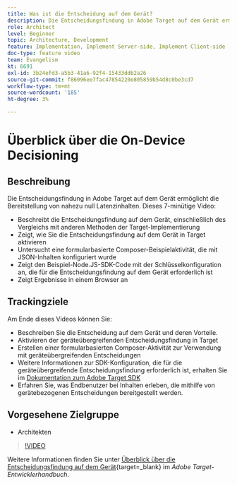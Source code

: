 ```yaml
---
title: Was ist die Entscheidung auf dem Gerät?
description: Die Entscheidungsfindung in Adobe Target auf dem Gerät ermöglicht die Bereitstellung von nahezu null Latenzinhalten. Sehen Sie sich dieses Video an, um mehr über die Entscheidungsfindung auf dem Gerät und die Aktivierung zu erfahren.
role: Architect
level: Beginner
topic: Architecture, Development
feature: Implementation, Implement Server-side, Implement Client-side
doc-type: feature video
team: Evangelism
kt: 6691
exl-id: 3b24efd3-a5b3-41a6-92f4-15433ddb2a26
source-git-commit: f86096ee7fac47854220e805859b54d8c0be3cd7
workflow-type: tm+mt
source-wordcount: '185'
ht-degree: 3%

---
```


# Überblick über die On-Device Decisioning

## Beschreibung

Die Entscheidungsfindung in Adobe Target auf dem Gerät ermöglicht die Bereitstellung von nahezu null Latenzinhalten. Dieses 7-minütige Video:

* Beschreibt die Entscheidungsfindung auf dem Gerät, einschließlich des Vergleichs mit anderen Methoden der Target-Implementierung
* Zeigt, wie Sie die Entscheidungsfindung auf dem Gerät in Target aktivieren
* Untersucht eine formularbasierte Composer-Beispielaktivität, die mit JSON-Inhalten konfiguriert wurde
* Zeigt den Beispiel-Node.JS-SDK-Code mit der Schlüsselkonfiguration an, die für die Entscheidungsfindung auf dem Gerät erforderlich ist
* Zeigt Ergebnisse in einem Browser an

## Trackingziele

Am Ende dieses Videos können Sie:

* Beschreiben Sie die Entscheidung auf dem Gerät und deren Vorteile.
* Aktivieren der geräteübergreifenden Entscheidungsfindung in Target
* Erstellen einer formularbasierten Composer-Aktivität zur Verwendung mit geräteübergreifenden Entscheidungen
* Weitere Informationen zur SDK-Konfiguration, die für die geräteübergreifende Entscheidungsfindung erforderlich ist, erhalten Sie im [Dokumentation zum Adobe Target SDK](https://adobetarget-sdks.gitbook.io/docs/on-device-decisioning/introduction-to-on-device-decisioning)
* Erfahren Sie, was Endbenutzer bei Inhalten erleben, die mithilfe von gerätebezogenen Entscheidungen bereitgestellt werden.

## Vorgesehene Zielgruppe

* Architekten

>[!VIDEO](https://video.tv.adobe.com/v/329032/?quality=12)

Weitere Informationen finden Sie unter [Überblick über die Entscheidungsfindung auf dem Gerät](https://experienceleague.adobe.com/docs/target-dev/developer/server-side/on-device-decisioning/overview.html){target=_blank} im *Adobe Target-Entwicklerhandbuch*.
